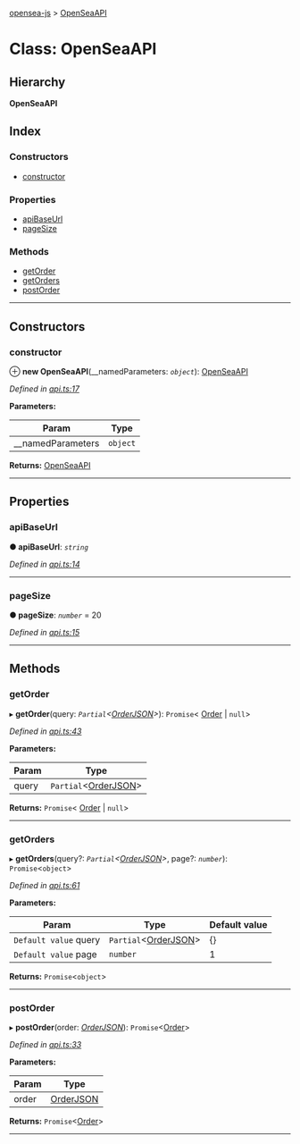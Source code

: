 [opensea-js](../README.md) > [OpenSeaAPI](../classes/openseaapi.md)

# Class: OpenSeaAPI

## Hierarchy

**OpenSeaAPI**

## Index

### Constructors

* [constructor](openseaapi.md#constructor)

### Properties

* [apiBaseUrl](openseaapi.md#apibaseurl)
* [pageSize](openseaapi.md#pagesize)

### Methods

* [getOrder](openseaapi.md#getorder)
* [getOrders](openseaapi.md#getorders)
* [postOrder](openseaapi.md#postorder)

---

## Constructors

<a id="constructor"></a>

###  constructor

⊕ **new OpenSeaAPI**(__namedParameters: *`object`*): [OpenSeaAPI](openseaapi.md)

*Defined in [api.ts:17](https://github.com/ProjectOpenSea/opensea-js/blob/49f2b5f/src/api.ts#L17)*

**Parameters:**

| Param | Type |
| ------ | ------ |
| __namedParameters | `object` |

**Returns:** [OpenSeaAPI](openseaapi.md)

___

## Properties

<a id="apibaseurl"></a>

###  apiBaseUrl

**● apiBaseUrl**: *`string`*

*Defined in [api.ts:14](https://github.com/ProjectOpenSea/opensea-js/blob/49f2b5f/src/api.ts#L14)*

___
<a id="pagesize"></a>

###  pageSize

**● pageSize**: *`number`* = 20

*Defined in [api.ts:15](https://github.com/ProjectOpenSea/opensea-js/blob/49f2b5f/src/api.ts#L15)*

___

## Methods

<a id="getorder"></a>

###  getOrder

▸ **getOrder**(query: *`Partial`<[OrderJSON](../interfaces/orderjson.md)>*): `Promise`< [Order](../interfaces/order.md) &#124; `null`>

*Defined in [api.ts:43](https://github.com/ProjectOpenSea/opensea-js/blob/49f2b5f/src/api.ts#L43)*

**Parameters:**

| Param | Type |
| ------ | ------ |
| query | `Partial`<[OrderJSON](../interfaces/orderjson.md)> |

**Returns:** `Promise`< [Order](../interfaces/order.md) &#124; `null`>

___
<a id="getorders"></a>

###  getOrders

▸ **getOrders**(query?: *`Partial`<[OrderJSON](../interfaces/orderjson.md)>*, page?: *`number`*): `Promise`<`object`>

*Defined in [api.ts:61](https://github.com/ProjectOpenSea/opensea-js/blob/49f2b5f/src/api.ts#L61)*

**Parameters:**

| Param | Type | Default value |
| ------ | ------ | ------ |
| `Default value` query | `Partial`<[OrderJSON](../interfaces/orderjson.md)> |  {} |
| `Default value` page | `number` | 1 |

**Returns:** `Promise`<`object`>

___
<a id="postorder"></a>

###  postOrder

▸ **postOrder**(order: *[OrderJSON](../interfaces/orderjson.md)*): `Promise`<[Order](../interfaces/order.md)>

*Defined in [api.ts:33](https://github.com/ProjectOpenSea/opensea-js/blob/49f2b5f/src/api.ts#L33)*

**Parameters:**

| Param | Type |
| ------ | ------ |
| order | [OrderJSON](../interfaces/orderjson.md) |

**Returns:** `Promise`<[Order](../interfaces/order.md)>

___

